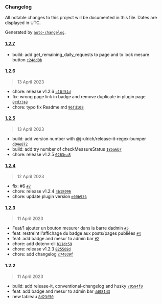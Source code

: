 ### Changelog

All notable changes to this project will be documented in this file. Dates are displayed in UTC.

Generated by [`auto-changelog`](https://github.com/CookPete/auto-changelog).

#### [1.2.7](https://github.com/hrenaud/wordpress-plugin-ecoindex-badge/compare/1.2.6...1.2.7)

- build: add get_remaining_daily_requests to page and to lock mesure button [`c24dd0b`](https://github.com/hrenaud/wordpress-plugin-ecoindex-badge/commit/c24dd0b3008965715fc6917aa617bbc38ff824df)

#### [1.2.6](https://github.com/hrenaud/wordpress-plugin-ecoindex-badge/compare/1.2.5...1.2.6)

> 13 April 2023

- chore: release v1.2.6 [`c10f54d`](https://github.com/hrenaud/wordpress-plugin-ecoindex-badge/commit/c10f54d9aa92304f0cf99eb4ba636d5a61768b80)
- fix: wrong page link in badge and remove duplicate in plugin page [`8cd33a8`](https://github.com/hrenaud/wordpress-plugin-ecoindex-badge/commit/8cd33a850e5b9ce99f69734ddf84f92653a69be3)
- chore: typo fix Readme.md [`96fd108`](https://github.com/hrenaud/wordpress-plugin-ecoindex-badge/commit/96fd10821d7afb8a52391a6538bcc232df339f76)

#### [1.2.5](https://github.com/hrenaud/wordpress-plugin-ecoindex-badge/compare/1.2.4...1.2.5)

> 13 April 2023

- build: add version number with @j-ulrich/release-it-regex-bumper [`d04e872`](https://github.com/hrenaud/wordpress-plugin-ecoindex-badge/commit/d04e872b77fac53c72c81a7f29f936c5728b7088)
- build: add try number of checkMeasureStatus [`185a6b7`](https://github.com/hrenaud/wordpress-plugin-ecoindex-badge/commit/185a6b73022771983ae8d268feb3b93220217a28)
- chore: release v1.2.5 [`0263ea8`](https://github.com/hrenaud/wordpress-plugin-ecoindex-badge/commit/0263ea882fb19247ac961a82993db539159d420e)

#### [1.2.4](https://github.com/hrenaud/wordpress-plugin-ecoindex-badge/compare/1.2.3...1.2.4)

> 12 April 2023

- fix:  #6 [`#7`](https://github.com/hrenaud/wordpress-plugin-ecoindex-badge/pull/7)
- chore: release v1.2.4 [`4b18096`](https://github.com/hrenaud/wordpress-plugin-ecoindex-badge/commit/4b180963c7e90c9552a9ab94285c3f73e6cebb5a)
- chore: update plugin version [`e00b936`](https://github.com/hrenaud/wordpress-plugin-ecoindex-badge/commit/e00b9366421093f7478b3ac301255886af91c652)

#### [1.2.3](https://github.com/hrenaud/wordpress-plugin-ecoindex-badge/compare/1.2.2...1.2.3)

> 11 April 2023

- Feat/1 ajouter un bouton mesurer dans la barre dadmin [`#5`](https://github.com/hrenaud/wordpress-plugin-ecoindex-badge/pull/5)
- feat: restreint l'affichage du badge aux posts/pages publiées [`#4`](https://github.com/hrenaud/wordpress-plugin-ecoindex-badge/pull/4)
- feat: add badge and mesur to admin bar [`#2`](https://github.com/hrenaud/wordpress-plugin-ecoindex-badge/pull/2)
- chore: add dotenv-cli [`b11dc59`](https://github.com/hrenaud/wordpress-plugin-ecoindex-badge/commit/b11dc5904c7db0398ca64c0aa183baa10405aaac)
- chore: release v1.2.3 [`825509d`](https://github.com/hrenaud/wordpress-plugin-ecoindex-badge/commit/825509ddb125c2141a87b73c8416e779ba374209)
- chore: add changelog [`c74039f`](https://github.com/hrenaud/wordpress-plugin-ecoindex-badge/commit/c74039f015ee63c2c4989eb95fbfa16ca3082c82)

#### 1.2.2

> 11 April 2023

- build: add release-it, conventional-changelog and husky [`70594f0`](https://github.com/hrenaud/wordpress-plugin-ecoindex-badge/commit/70594f0298e94f3fd77a3c0cacf26d6b38a42b39)
- feat: add badge and mesur to admin bar [`dd08143`](https://github.com/hrenaud/wordpress-plugin-ecoindex-badge/commit/dd08143ce3b0b3dccdf0b1d9094bf409d927ba52)
- new tableau [`8d23f50`](https://github.com/hrenaud/wordpress-plugin-ecoindex-badge/commit/8d23f50b47b159cda59ae44998b938e45d37d51f)
